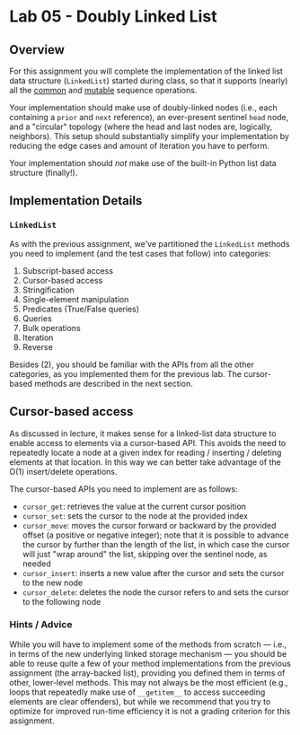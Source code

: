 # Lab 05 - Doubly Linked List

## Overview

For this assignment you will complete the implementation of the linked list data structure (`LinkedList`) started during class, so that it supports (nearly) all the [common](https://docs.python.org/3.5/library/stdtypes.html#common-sequence-operations) and [mutable](https://docs.python.org/3.5/library/stdtypes.html#mutable-sequence-types) sequence operations.

Your implementation should make use of doubly-linked nodes (i.e., each containing a `prior` and `next` reference), an ever-present sentinel `head` node, and a "circular" topology (where the head and last nodes are, logically, neighbors). This setup should substantially simplify your implementation by reducing the edge cases and amount of iteration you have to perform.

Your implementation should *not* make use of the built-in Python list data structure (finally!).

## Implementation Details

### `LinkedList`

As with the previous assignment, we've partitioned the `LinkedList` methods you need to implement (and the test cases that follow) into categories:

1. Subscript-based access
2. Cursor-based access
3. Stringification
4. Single-element manipulation
5. Predicates (True/False queries)
6. Queries
7. Bulk operations
8. Iteration
9. Reverse

Besides (2), you should be familiar with the APIs from all the other categories, as you implemented them for the previous lab. The cursor-based methods are described in the next section.

## Cursor-based access

As discussed in lecture, it makes sense for a linked-list data structure to enable access to elements via a cursor-based API. This avoids the need to repeatedly locate a node at a given index for reading / inserting / deleting elements at that location. In this way we can better take advantage of the O(1) insert/delete operations.

The cursor-based APIs you need to implement are as follows:

- `cursor_get`: retrieves the value at the current cursor position
- `cursor_set`: sets the cursor to the node at the provided index
- `cursor_move`: moves the cursor forward or backward by the provided offset (a positive or negative integer);  note that it is possible to advance the cursor by further than the length of the list, in which case the cursor will just "wrap around" the list, skipping over the sentinel node, as needed
- `cursor_insert`: inserts a new value after the cursor and sets the cursor to the new node
- `cursor_delete`: deletes the node the cursor refers to and sets the cursor to the following node

### Hints / Advice

While you will have to implement some of the methods from scratch — i.e., in terms of the new underlying linked storage mechanism — you should be able to reuse quite a few of your method implementations from the previous assignment (the array-backed list), providing you defined them in terms of other, lower-level methods. This may not always be the most efficient (e.g., loops that repeatedly make use of `__getitem__` to access succeeding elements are clear offenders), but while we recommend that you try to optimize for improved run-time efficiency it is not a grading criterion for this assignment.

